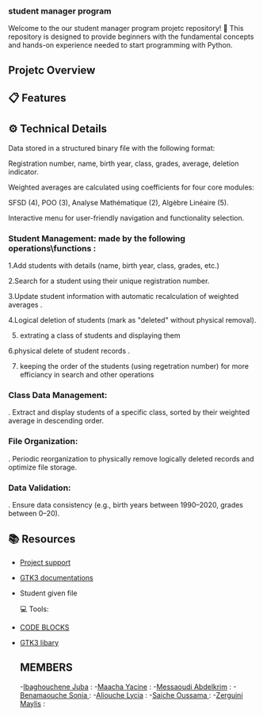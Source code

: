 ### student manager program

Welcome to the our student manager program projetc  repository! 🎉
This repository is designed to provide beginners with the fundamental concepts and hands-on experience needed to start programming with Python.

## Projetc Overview

   ## 📋 Features

  ## ⚙️ Technical Details

Data stored in a structured binary file with the following format:

Registration number, name, birth year, class, grades, average, deletion indicator.

Weighted averages are calculated using coefficients for four core modules:

SFSD (4), POO (3), Analyse Mathématique (2), Algèbre Linéaire (5).

Interactive menu for user-friendly navigation and functionality selection.


   
### Student Management: made by the following operations\functions  : 

1.Add students with details (name, birth year, class, grades, etc.) 
 
2.Search for a student using their unique registration number.

3.Update student information with automatic recalculation of weighted averages .

4.Logical deletion of students (mark as "deleted" without physical removal).

5. extrating a class of students and displaying them
    
6.physical delete of student records .

7. keeping the order of the students (using regetration number) for more efficiancy in search and other operations
   



### Class Data Management:

 . Extract and display students of a specific class, sorted by their weighted average in descending order.
  
### File Organization:

 . Periodic reorganization to physically remove logically deleted records and optimize file storage.

### Data Validation:

  . Ensure data consistency (e.g., birth years between 1990–2020, grades between 0–20).

  



   ## 📚 Resources
 - [Project support](https://drive.google.com/drive/folders/1kRH-65xjDRdSl-Rr6cN5cqEtJ49UBbEj)

 - [GTK3 documentations](https://docs.gtk.org/gtk3/)
 - Student given file 

   💻 Tools:
 - [CODE BLOCKS](https://www.codeblocks.org/downloads/)
 
 - [GTK3 libary](https://www.gtk.org/docs/installations/windows/)



   ## MEMBERS 
   
   -[Ibaghouchene Juba](aj.ibaghouchene@ensta.edu.dz ) : 
   -[Maacha	Yacine](ay.maacha@ensta.edu.dz ) :
   -[Messaoudi Abdelkrim](Messaoud) :
   -[Benamaouche 	Sonia ](as.benamaouche@ensta.edu.dz ) :
   -[Aliouche	Lycia](al.aliouche@ensta.edu.dz ) :
   -[Saiche	Oussama ](ao.saiche@ensta.edu.dz) :
   -[Zerguini	Maylis](am.zerguini@ensta.edu.dz) :
 

 

